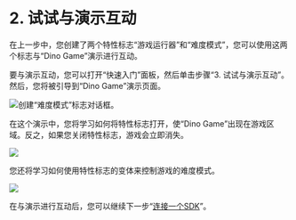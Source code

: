 # 2. 试试与演示互动

在上一步中，您创建了两个特性标志“游戏运行器”和“难度模式”，您可以使用这两个标志与“Dino Game”演示进行互动。

要与演示互动，您可以打开“快速入门”面板，然后单击步骤“3. 试试与演示互动”。然后，您将被引导到“Dino Game”演示页面。

![创建“难度模式”标志对话框。](../getting-started/assets/try-interacting-with-demo/001.png)

在这个演示中，您将学习如何将特性标志打开，使“Dino Game”出现在游戏区域。反之，如果您关闭特性标志，游戏会立即消失。

![](../getting-started/assets/try-interacting-with-demo/002.png)

您还将学习如何使用特性标志的变体来控制游戏的难度模式。

![](../getting-started/assets/try-interacting-with-demo/003.png)

在与演示进行互动后，您可以继续下一步“[连接一个SDK](connect-an-sdk)”。